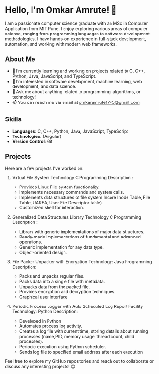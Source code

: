 # Hello, I'm Omkar Amrute! 👋

I am a passionate computer science graduate with an MSc in Computer Application from MIT Pune. I enjoy exploring various areas of computer science, ranging from programming languages to software development methodologies. I have hands-on experience in full-stack development, automation, and working with modern web frameworks.

## About Me

- 🔭 I’m currently learning and working on projects related to C, C++, Python, Java, JavaScript, and TypeScript.
- 🌱 I’m interested in software development, machine learning, web development, and data science.
- 💬 Ask me about anything related to programming, algorithms, or technology!
- 📫 You can reach me via email at omkaramrute1745@gmail.com

## Skills

- **Languages**: C, C++, Python, Java, JavaScript, TypeScript
- **Technologies**: (Angular)
- **Version Control**: Git

## Projects

Here are a few projects I've worked on:

1. Virtual File System
   Technology  C Programming
   Description :
     - Provides Linux File system functionality.
     - Implements necessary commands and system calls.
     - Implements data structures of file system Incore Inode Table, File Table, UAREA, 
        User File Descriptor table).
     - Customized shell for interaction.
 2. Generalized Data Structures Library
    Technology  C Programming
    Description :
    - Library with generic implementations of major data structures.
    - Ready-made implementations of fundamental and advanced operations.
    - Generic implementation for any data type.
    - Object-oriented design.
 3. File Packer Unpacker with Encryption
    Technology: Java Programming
    Description:
    - Packs and unpacks regular files.
    - Packs data into a single file with metadata.
    - Unpacks data from the packed file.
    - Provides encryption and decryption techniques.
    - Graphical user interface

4. Periodic Process Logger with Auto Scheduled Log Report Facility
   Technology: Python
   Description:
   - Developed in Python
   - Automates process log activity.
   - Creates a log file with current time, storing details about running processes (name,PID, memory usage, thread count, child processes).
   - Periodic execution using Python scheduler.
   - Sends log file to specified email address after each execution

Feel free to explore my GitHub repositories and reach out to collaborate or discuss any interesting projects! 😊

